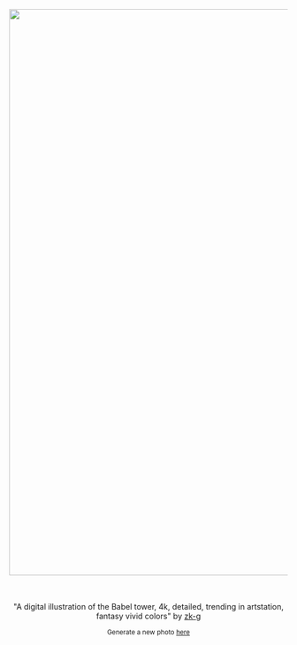 
<div align="center">
  <a href="https://raw.githubusercontent.com/zk-g/zk-g/main/images/2023_02_27_zk-g_a_digital_illustration_of_the_babel_tower__4k__detailed__trending_in_artstation__fantasy_vivid_colors.png"><img src="https://raw.githubusercontent.com/zk-g/zk-g/main/images/2023_02_27_zk-g_a_digital_illustration_of_the_babel_tower__4k__detailed__trending_in_artstation__fantasy_vivid_colors.png" width="1024px"></a>
  <br>
  <br>
  <br>
  <p class="has-text-grey">"A digital illustration of the Babel tower, 4k, detailed, trending in artstation, fantasy vivid colors" by <a href="https://github.com/zk-g" target="_blank">zk-g</a></p>
  <sup>Generate a new photo <a href="https://github.com/zk-g/zk-g/issues/new/choose">here</a></sup>
</div>
